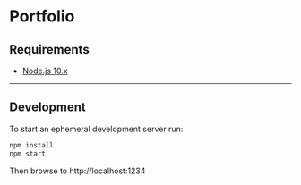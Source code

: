 # Portfolio

## Requirements

- [Node.js 10.x](https://nodejs.org/)

---

## Development

To start an ephemeral development server run:

```sh
npm install
npm start
```

Then browse to http://localhost:1234
